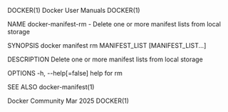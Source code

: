 DOCKER(1)							      Docker User Manuals							     DOCKER(1)

NAME
       docker-manifest-rm - Delete one or more manifest lists from local storage

SYNOPSIS
       docker manifest rm MANIFEST_LIST [MANIFEST_LIST...]

DESCRIPTION
       Delete one or more manifest lists from local storage

OPTIONS
       -h, --help[=false]      help for rm

SEE ALSO
       docker-manifest(1)

Docker Community							   Mar 2025								     DOCKER(1)

